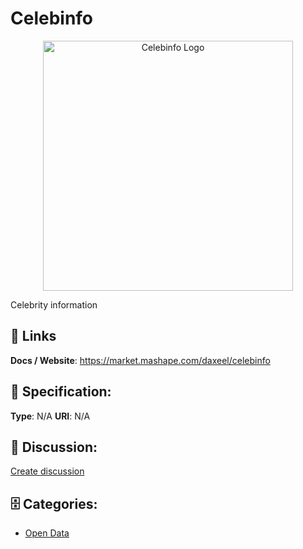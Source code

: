 # Celebinfo
<p align="center">
    <img width="400" src="https://raw.githubusercontent.com/apis-list/apis-list/main/apis/celebinfo/logo_256x256.png" alt="Celebinfo Logo"/>
</p>

Celebrity information

##  🔗 Links
**Docs / Website**: https://market.mashape.com/daxeel/celebinfo

## 🧬 Specification:
**Type**: N/A
**URI**: N/A

## 💬 Discussion:
[Create discussion](https://github.com/apis-list/apis-list/discussions/new)

## 🗄️ Categories:
- [Open Data](https://github.com/apis-list/apis-list#open-data)







